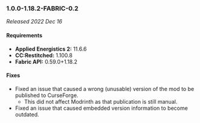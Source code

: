 ### 1.0.0-1.18.2-FABRIC-0.2

_Released 2022 Dec 16_

#### Requirements
- **Applied Energistics 2:** 11.6.6
- **CC:Restitched:** 1.100.8
- **Fabric API:** 0.59.0+1.18.2

#### Fixes

- Fixed an issue that caused a wrong (unusable) version of the mod to be
  published to CurseForge.
  - This did not affect Modrinth as that publication is still manual.
- Fixed an issue that caused embedded version information to become outdated.